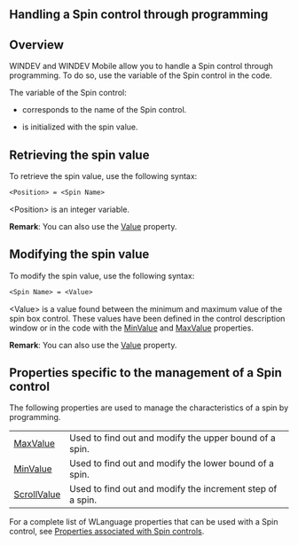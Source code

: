 
## Handling a Spin control through programming
			



<a name="NOTE1"></a>
<a name="NOTE1_1"></a>


## Overview
<a name="overview_ELTTEXTE000130"></a>
WINDEV and WINDEV Mobile allow you to handle a Spin control through programming. To do so, use the variable of the Spin control in the code.

The variable of the Spin control:

- corresponds to the name of the Spin control.

- is initialized with the spin value.




<a name="NOTE2"></a>
<a name="NOTE2_1"></a>


## Retrieving the spin value
<a name="retrieving_the_spin_value_ELTTEXTE000154"></a>
To retrieve the spin value, use the following syntax:


```txt
<Position> = <Spin Name>
```


&lt;Position&gt; is an integer variable.

**Remark**: You can also use the [Value](../Proprietes/2510130.md) property.

<a name="NOTE3"></a>
<a name="NOTE3_1"></a>


## Modifying the spin value
<a name="modifying_the_spin_value_ELTTEXTE000178"></a>
To modify the spin value, use the following syntax:


```txt
<Spin Name> = <Value>
```


&lt;Value&gt; is a value found between the minimum and maximum value of the spin box control. These values have been defined in the control description window or in the code with the [MinValue](../Proprietes/2510008.md) and [MaxValue](../Proprietes/2510009.md) properties.

**Remark**: You can also use the [Value](../Proprietes/2510130.md) property.

<a name="NOTE4"></a>
<a name="NOTE4_1"></a>


## Properties specific to the management of a Spin control
<a name="properties_specific_the_management_spin_control_ELTTEXTE000202"></a>
The following properties are used to manage the characteristics of a spin by programming.


|   |   |
| --- | --- |
| [MaxValue](../Proprietes/2510009.md) | Used to find out and modify the upper bound of a spin. |
| [MinValue](../Proprietes/2510008.md) | Used to find out and modify the lower bound of a spin. |
| [ScrollValue](../Proprietes/2510011.md) | Used to find out and modify the increment step of a spin. |


For a complete list of WLanguage properties that can be used with a Spin control, see [Properties associated with Spin controls](../WDChamp/1013226.md).


